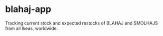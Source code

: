 # blahaj-app

Tracking current stock and expected restocks of BLAHAJ and SMOLHAJS from all Ikeas, worldwide.